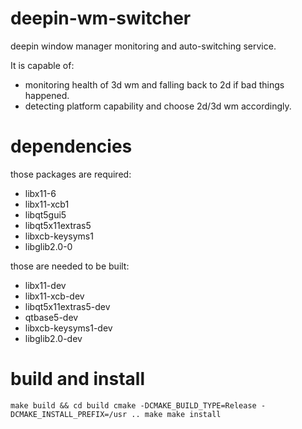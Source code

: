 deepin-wm-switcher
===
deepin window manager monitoring and auto-switching service.

It is capable of:
+ monitoring health of 3d wm and falling back to 2d if bad things happened.
+ detecting platform capability and choose 2d/3d wm accordingly.

dependencies
===
those packages are required:
+ libx11-6
+ libx11-xcb1
+ libqt5gui5
+ libqt5x11extras5
+ libxcb-keysyms1
+ libglib2.0-0

those are needed to be built:
+ libx11-dev
+ libx11-xcb-dev
+ libqt5x11extras5-dev
+ qtbase5-dev
+ libxcb-keysyms1-dev
+ libglib2.0-dev

build and install
===
``
make build && cd build
cmake -DCMAKE_BUILD_TYPE=Release -DCMAKE_INSTALL_PREFIX=/usr ..
make
make install
``

